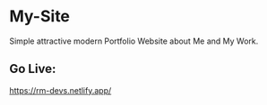 # My-Site

Simple attractive modern Portfolio Website about Me and My Work.

## Go Live:
https://rm-devs.netlify.app/
